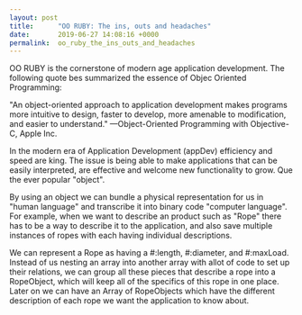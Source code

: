 ```yaml
---
layout: post
title:      "OO RUBY: The ins, outs and headaches"
date:       2019-06-27 14:08:16 +0000
permalink:  oo_ruby_the_ins_outs_and_headaches
---
```



OO RUBY is the cornerstone of modern age application development. The following quote bes summarized the essence of Objec Oriented Programming: 

"An object-oriented approach to application development makes programs more intuitive to design, faster to develop, more amenable to modification, and easier to understand."
—Object-Oriented Programming with Objective-C, Apple Inc.

In the modern era of Application Development (appDev) efficiency and speed are king. The issue is being able to make applications that can be easily interpreted, are effective and welcome new functionality to grow. Que the ever popular "object". 

By using an object we can bundle a physical representation for us in "human language" and transcribe it into binary code "computer language". For example, when we want to describe an product such as "Rope" there has to be a way to describe it to the application, and also save multiple instances of ropes with each having individual descriptions. 

We can represent a Rope as having a #:length, #:diameter, and  #:maxLoad. Instead of us nesting an array into another array with allot of code to set up their relations, we can group all these pieces that describe a rope into a RopeObject, which will keep all of the specifics of this rope in one place. Later on we can have an Array of RopeObjects which have the different description of each rope we want the application to know about.
